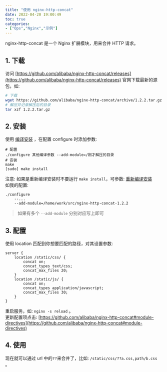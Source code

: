 ```yaml
---
title: "使用 nginx-http-concat"
date: 2022-04-20 19:00:49
toc: true
categories:
- ["Ops","Nginx","示例"]
---
```


nginx-http-concat 是一个 Nginx 扩展模块，用来合并 HTTP 请求。


## 1. 下载
访问 [https://github.com/alibaba/nginx-http-concat/releases](https://github.com/alibaba/nginx-http-concat/releases) 官网下载最新的源包，如:
```bash
# 下载
wget https://github.com/alibaba/nginx-http-concat/archive/1.2.2.tar.gz
# 解压并记录解压后的目录
tar xzf 1.2.2.tar.gz
```

## 2. 安装
使用 [编译安装](nginx_guide_linux-install) ，在配置 configure 时添加参数:
```shell
# 配置
./configure 其他编译参数 --add-module=/刚才解压的目录
# 安装
make
[sudo] make install
```
注意: 如果是重新编译安装时不要运行 `make install`，可参数: [重新编译安装](../guide/linux-install.md#%E9%87%8D%E6%96%B0%E7%BC%96%E8%AF%91%E5%AE%89%E8%A3%85)<br />如我的配置:
```shell
./configure
    --...
    --add-module=/home/work/src/nginx-http-concat-1.2.2
```
> 如果有多个 `--add-module` 分别对应写上即可


## 3. 配置
使用 location 匹配到你想要匹配的路径，对其设置参数:
```nginx
server {
    location /static/css/ {
        concat on;
        concat_types text/css;
        concat_max_files 20;
    }
    location /static/js/ {
        concat on;
        concat_types application/javascript;
        concat_max_files 30;
    }
}
```
重启服务，如: `nginx -s reload` 。<br />更新配置项点击: [https://github.com/alibaba/nginx-http-concat#module-directives](https://github.com/alibaba/nginx-http-concat#module-directives)

## 4. 使用
现在就可以通过 url 中的`??`来合并了，比如: `/static/css/??a.css,path/b.css` 。

